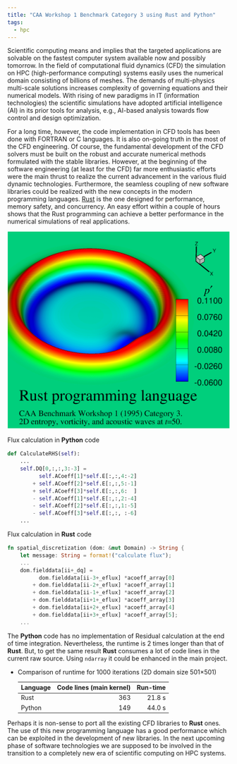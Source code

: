 ```yaml
---
title: "CAA Workshop 1 Benchmark Category 3 using Rust and Python"
tags:
  - hpc
---
```


Scientific computing means and implies that the targeted applications are solvable on the fastest computer system available now and possibly tomorrow. In the field of computational fluid dynamics (CFD) the simulation on HPC (high-performance computing) systems easily uses the numerical domain consisting of billions of meshes. The demands of multi-physics multi-scale solutions increases complexity of governing equations and their numerical models. With rising of new paradigms in IT (information technologies) the scientific simulations have adopted artificial intelligence (AI) in its prior tools for analysis, e.g., AI-based analysis towards flow control and design optimization.

For a long time, however, the code implementation in CFD tools has been done with FORTRAN or C languages. It is also on-going truth in the most of the CFD engineering. Of course, the fundamental development of the CFD solvers must be built on the robust and accurate numerical methods formulated with the stable libraries. However, at the beginning of the software engineering (at least for the CFD) far more enthusiastic efforts were the main thrust to realize the current advancement in the various fluid dynamic technologies. Furthermore, the seamless coupling of new software libraries could be realized with the new concepts in the modern programming languages. [Rust](https://www.rust-lang.org/ "Rust Programming Language") is the one designed for performance, memory safety, and concurrency. An easy effort within a couple of hours shows that the Rust programming can achieve a better performance in the numerical simulations of real applications.

![CAA Workshop 1 benchmark problem (category 3)](/assets/images/2021-01-21-1.png "2D wave propagation")

Flux calculation in __Python__ code

```python
def CalculateRHS(self):
    ...
    self.DQ[0,:,:,3:-3] =
          self.ACoeff[1]*self.E[:,:,4:-2]
        + self.ACoeff[2]*self.E[:,:,5:-1]
        + self.ACoeff[3]*self.E[:,:,6:  ]
        - self.ACoeff[1]*self.E[:,:,2:-4]
        - self.ACoeff[2]*self.E[:,:,1:-5]
        - self.ACoeff[3]*self.E[:,:, :-6]
    ...
```

Flux calculation in __Rust__ code
```rust
fn spatial_discretization (dom: &mut Domain) -> String {
    let message: String = format!("calculate flux");
    ...
    dom.fielddata[ii+_dq] =
          dom.fielddata[ii-3+_eflux] *acoeff_array[0]
        + dom.fielddata[ii-2+_eflux] *acoeff_array[1]
        + dom.fielddata[ii-1+_eflux] *acoeff_array[2]
        + dom.fielddata[ii+1+_eflux] *acoeff_array[3]
        + dom.fielddata[ii+2+_eflux] *acoeff_array[4]
        + dom.fielddata[ii+3+_eflux] *acoeff_array[5];
    ...
```
The __Python__ code has no implementation of Residual calculation at the end of time integration. Nevertheless, the runtime is 2 times longer than that of __Rust__. But, to get the same result __Rust__ consumes a lot of code lines in the current raw source. Using `ndarray` it could be enhanced in the main project.

* Comparison of runtime for 1000 iterations (2D domain size 501$\times$501)

  |Language   |Code lines (main kernel) |Run-time|
  |-------|---:|------:|
  |Rust   |363 |21.8 s|
  |Python |149 |44.0 s|

Perhaps it is non-sense to port all the existing CFD libraries to __Rust__ ones. The use of this new programming language has a good performance which can be exploited in the development of new libraries. In the next upcoming phase of software technologies we are supposed to be involved in the transition to a completely new era of scientific computing on HPC systems.

